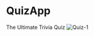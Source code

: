 # QuizApp
The Ultimate Trivia Quiz
![Quiz-1](https://user-images.githubusercontent.com/63954124/128591122-4f692acc-7a4a-4bcd-855f-0c9d10fc92fb.png)
